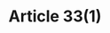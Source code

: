 ---
title: "Article 33(1)"
draft: false
exceptions:
- info53b
memberstates:
- PL
score: 3
compensation:
- 
remarks: |
 


link: "http://www.prawo.pl/dz-u-akt/-/dokument/Dz.U.2016.666/16795787/2047977#art(33)"
---